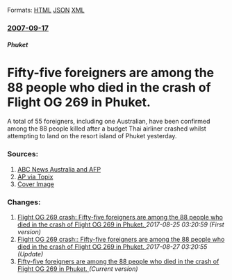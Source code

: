 
Formats: [HTML](/news/2007/09/17/fifty-five-foreigners-are-among-the-88-people-who-died-in-the-crash-of-flight-og-269-in-phuket.html)  [JSON](/news/2007/09/17/fifty-five-foreigners-are-among-the-88-people-who-died-in-the-crash-of-flight-og-269-in-phuket.json)  [XML](/news/2007/09/17/fifty-five-foreigners-are-among-the-88-people-who-died-in-the-crash-of-flight-og-269-in-phuket.xml)  

### [2007-09-17](/news/2007/09/17/index.md)

##### Phuket
#  Fifty-five foreigners are among the 88 people who died in the crash of Flight OG 269 in Phuket. 

A total of 55 foreigners, including one Australian, have been confirmed among the 88 people killed after a budget Thai airliner crashed whilst attempting to land on the resort island of Phuket yesterday.


### Sources:

1. [ABC News Australia and AFP](http://www.abc.net.au/news/stories/2007/09/17/2034681.htm)
2. [AP via Topix](http://www.topix.net/content/ap/2007/09/black-boxes-found-in-thai-plane-crash-12)
2. [Cover Image](http://www.abc.net.au/news/image/671976-1x1-700x700.jpg)

### Changes:

1. [ Flight OG 269 crash: Fifty-five foreigners are among the 88 people who died in the crash of Flight OG 269 in Phuket. ](/news/2007/09/17/flight-og-269-crash-p-fifty-five-foreigners-are-among-the-88-people-who-died-in-the-crash-of-flight-og-269-in-phuket.md) _2017-08-25 03:20:59 (First version)_
2. [ Flight OG 269 crash:: Fifty-five foreigners are among the 88 people who died in the crash of Flight OG 269 in Phuket. ](/news/2007/09/17/flight-og-269-crash-fifty-five-foreigners-are-among-the-88-people-who-died-in-the-crash-of-flight-og-269-in-phuket.md) _2017-08-27 03:20:55 (Update)_
2. [ Fifty-five foreigners are among the 88 people who died in the crash of Flight OG 269 in Phuket. ](/news/2007/09/17/fifty-five-foreigners-are-among-the-88-people-who-died-in-the-crash-of-flight-og-269-in-phuket.md) _(Current version)_
